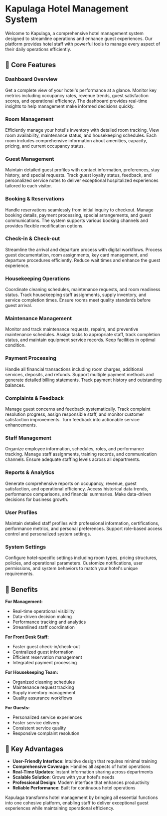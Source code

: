 # Kapulaga Hotel Management System

Welcome to Kapulaga, a comprehensive hotel management system designed to streamline operations and enhance guest experiences. Our platform provides hotel staff with powerful tools to manage every aspect of their daily operations efficiently.

## 🏨 Core Features

### Dashboard Overview
Get a complete view of your hotel's performance at a glance. Monitor key metrics including occupancy rates, revenue trends, guest satisfaction scores, and operational efficiency. The dashboard provides real-time insights to help management make informed decisions quickly.

### Room Management
Efficiently manage your hotel's inventory with detailed room tracking. View room availability, maintenance status, and housekeeping schedules. Each room includes comprehensive information about amenities, capacity, pricing, and current occupancy status.

### Guest Management
Maintain detailed guest profiles with contact information, preferences, stay history, and special requests. Track guest loyalty status, feedback, and personalized service notes to deliver exceptional hospitalized experiences tailored to each visitor.

### Booking & Reservations
Handle reservations seamlessly from initial inquiry to checkout. Manage booking details, payment processing, special arrangements, and guest communications. The system supports various booking channels and provides flexible modification options.

### Check-in & Check-out
Streamline the arrival and departure process with digital workflows. Process guest documentation, room assignments, key card management, and departure procedures efficiently. Reduce wait times and enhance the guest experience.

### Housekeeping Operations
Coordinate cleaning schedules, maintenance requests, and room readiness status. Track housekeeping staff assignments, supply inventory, and service completion times. Ensure rooms meet quality standards before guest arrival.

### Maintenance Management
Monitor and track maintenance requests, repairs, and preventive maintenance schedules. Assign tasks to appropriate staff, track completion status, and maintain equipment service records. Keep facilities in optimal condition.

### Payment Processing
Handle all financial transactions including room charges, additional services, deposits, and refunds. Support multiple payment methods and generate detailed billing statements. Track payment history and outstanding balances.

### Complaints & Feedback
Manage guest concerns and feedback systematically. Track complaint resolution progress, assign responsible staff, and monitor customer satisfaction improvements. Turn feedback into actionable service enhancements.

### Staff Management
Organize employee information, schedules, roles, and performance tracking. Manage staff assignments, training records, and communication channels. Ensure adequate staffing levels across all departments.

### Reports & Analytics
Generate comprehensive reports on occupancy, revenue, guest satisfaction, and operational efficiency. Access historical data trends, performance comparisons, and financial summaries. Make data-driven decisions for business growth.

### User Profiles
Maintain detailed staff profiles with professional information, certifications, performance metrics, and personal preferences. Support role-based access control and personalized system settings.

### System Settings
Configure hotel-specific settings including room types, pricing structures, policies, and operational parameters. Customize notifications, user permissions, and system behaviors to match your hotel's unique requirements.

## 🎯 Benefits

**For Management:**
- Real-time operational visibility
- Data-driven decision making
- Performance tracking and analytics
- Streamlined staff coordination

**For Front Desk Staff:**
- Faster guest check-in/check-out
- Centralized guest information
- Efficient reservation management
- Integrated payment processing

**For Housekeeping Team:**
- Organized cleaning schedules
- Maintenance request tracking
- Supply inventory management
- Quality assurance workflows

**For Guests:**
- Personalized service experiences
- Faster service delivery
- Consistent service quality
- Responsive complaint resolution

## 🌟 Key Advantages

- **User-Friendly Interface**: Intuitive design that requires minimal training
- **Comprehensive Coverage**: Handles all aspects of hotel operations
- **Real-Time Updates**: Instant information sharing across departments
- **Scalable Solution**: Grows with your hotel's needs
- **Professional Design**: Modern interface that enhances productivity
- **Reliable Performance**: Built for continuous hotel operations

Kapulaga transforms hotel management by bringing all essential functions into one cohesive platform, enabling staff to deliver exceptional guest experiences while maintaining operational efficiency.